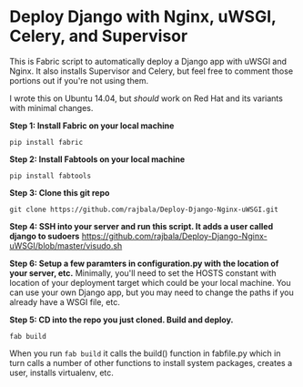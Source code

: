 # Deploy Django with Nginx, uWSGI, Celery, and Supervisor

This is Fabric script to automatically deploy a Django app with uWSGI and Nginx. It also installs Supervisor and Celery, but feel free to comment those portions out if you're not using them.  

I wrote this on Ubuntu 14.04, but *should* work on Red Hat and its variants with minimal changes.  

**Step 1:  Install Fabric on your local machine**
```shell
pip install fabric
```

**Step 2:  Install Fabtools on your local machine**
```shell
pip install fabtools
```

**Step 3:  Clone this git repo**
```shell
git clone https://github.com/rajbala/Deploy-Django-Nginx-uWSGI.git
```

**Step 4:  SSH into your server and run this script.  It adds a user called django to sudoers**
https://github.com/rajbala/Deploy-Django-Nginx-uWSGI/blob/master/visudo.sh

**Step 6:  Setup a few paramters in configuration.py with the location of your server, etc.**
Minimally, you'll need to set the HOSTS constant with location of your deployment target which could be your local machine.  You can use your own Django app, but you may need to change the paths if you already have a WSGI file, etc.  

**Step 5:  CD into the repo you just cloned.  Build and deploy.**
```shell
fab build
```

When you run ```fab build``` it calls the build() function in fabfile.py which in turn calls a number of other functions to install system packages, creates a user, installs virtualenv, etc.


